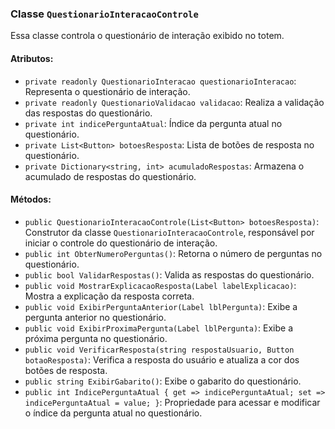 ﻿### Classe `QuestionarioInteracaoControle`

Essa classe controla o questionário de interação exibido no totem.

#### Atributos:

- `private readonly QuestionarioInteracao questionarioInteracao`: Representa o questionário de interação.
- `private readonly QuestionarioValidacao validacao`: Realiza a validação das respostas do questionário.
- `private int indicePerguntaAtual`: Índice da pergunta atual no questionário.
- `private List<Button> botoesResposta`: Lista de botões de resposta no questionário.
- `private Dictionary<string, int> acumuladoRespostas`: Armazena o acumulado de respostas do questionário.

#### Métodos:

- `public QuestionarioInteracaoControle(List<Button> botoesResposta)`: Construtor da classe `QuestionarioInteracaoControle`, responsável por iniciar o controle do questionário de interação.
- `public int ObterNumeroPerguntas()`: Retorna o número de perguntas no questionário.
- `public bool ValidarRespostas()`: Valida as respostas do questionário.
- `public void MostrarExplicacaoResposta(Label labelExplicacao)`: Mostra a explicação da resposta correta.
- `public void ExibirPerguntaAnterior(Label lblPergunta)`: Exibe a pergunta anterior no questionário.
- `public void ExibirProximaPergunta(Label lblPergunta)`: Exibe a próxima pergunta no questionário.
- `public void VerificarResposta(string respostaUsuario, Button botaoResposta)`: Verifica a resposta do usuário e atualiza a cor dos botões de resposta.
- `public string ExibirGabarito()`: Exibe o gabarito do questionário.
- `public int IndicePerguntaAtual { get => indicePerguntaAtual; set => indicePerguntaAtual = value; }`: Propriedade para acessar e modificar o índice da pergunta atual no questionário.